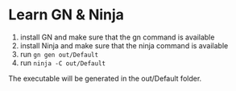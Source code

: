 # Learn GN & Ninja

1. install GN and make sure that the gn command is available
2. install Ninja and make sure that the ninja command is available
3. run `gn gen out/Default`
4. run `ninja -C out/Default`

The executable will be generated in the out/Default folder.